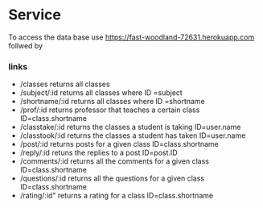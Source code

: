 # Service

To access the data base use https://fast-woodland-72631.herokuapp.com follwed by 

### links   
-  /classes      returns all classes
-  /subject/:id   returns all classes where ID =subject
-  /shortname/:id  returns all classes where ID =shortname
-  /prof/:id             returns professor that teaches a certain class ID=class.shortname
-  /classtake/:id       returns the classes a student is taking  ID=user.name
-  /classtook/:id      returns the classes a student has taken    ID=user.name 
-  /post/:id          returns posts for a given class  ID=class.shortname
-  /reply/:id      retuns the replies to a post ID=post.ID
-  /comments/:id  returns all the comments for a given class ID=class.shortname
-  /questions/:id   returns all the questions for a given class  ID=class.shortname
-  /rating/:id"    returns a rating for a class   ID=class.shortname

